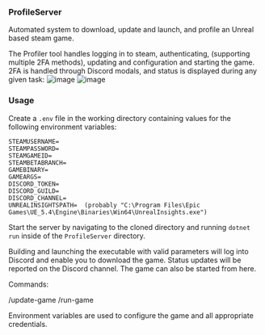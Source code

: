 ### ProfileServer

Automated system to download, update and launch, and profile an Unreal based steam game.

The Profiler tool handles logging in to steam, authenticating, (supporting multiple 2FA methods), updating and configuration and starting the game.
2FA is handled through Discord modals, and status is displayed during any given task:
![image](https://github.com/user-attachments/assets/74f9d6cc-2b08-4123-969b-6affaf72ed13)
![image](https://github.com/user-attachments/assets/78396612-fb46-4301-b434-2987254fc360)

### Usage

Create a `.env` file in the working directory containing values for the following environment variables:

```
STEAMUSERNAME=
STEAMPASSWORD=
STEAMGAMEID=
STEAMBETABRANCH=
GAMEBINARY=
GAMEARGS=
DISCORD_TOKEN=
DISCORD_GUILD=
DISCORD_CHANNEL=
UNREALINSIGHTSPATH=  (probably "C:\Program Files\Epic Games\UE_5.4\Engine\Binaries\Win64\UnrealInsights.exe")
```

Start the server by navigating to the cloned directory and running `dotnet run` inside of the `ProfileServer` directory.

Building and launching the executable with valid parameters will log into Discord and enable you to download the game. Status updates will be reported on the Discord channel. The game can also be started from here.

Commands:

/update-game
/run-game

Environment variables are used to configure the game and all appropriate credentials.
